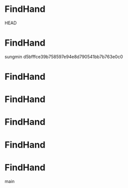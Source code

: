 # FindHand
HEAD

# FindHand
sungmin
 d5bfffce39b758597e94e8d790541bb7b763e0c0

# FindHand
# FindHand
# FindHand
# FindHand
# FindHand
main
